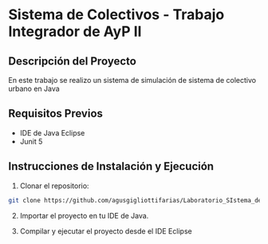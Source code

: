 # Sistema de Colectivos - Trabajo Integrador de AyP II

## Descripción del Proyecto

En este trabajo se realizo un sistema de simulación de sistema de colectivo urbano en Java

## Requisitos Previos

* IDE de Java Eclipse
* Junit 5

## Instrucciones de Instalación y Ejecución

1.  Clonar el repositorio:
```bash
git clone https://github.com/agusgigliottifarias/Laboratorio_SIstema_de_colectivos_2025.git
```
2.  Importar el proyecto en tu IDE de Java.

3.  Compilar y ejecutar el proyecto desde el IDE Eclipse
